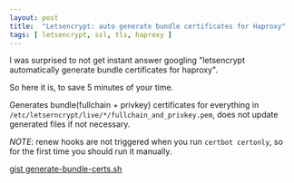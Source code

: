 ```yaml
---
layout: post
title:  "Letsencrypt: auto generate bundle certificates for Haproxy"
tags: [ letsencrypt, ssl, tls, haproxy ]
---
```


I was surprised to not get instant answer googling "letsencrypt automatically generate bundle certificates for haproxy".

So here it is, to save 5 minutes of your time.

Generates bundle(fullchain + privkey) certificates for everything in `/etc/letserncrypt/live/*/fullchain_and_privkey.pem`, does not update generated files if not necessary.

*NOTE*: renew hooks are not triggered when you run `certbot certonly`, so for the first time you should run it manually.

<script src="https://gist.github.com/selivan/a65b2c8dfe1a2563b50d822727fa7d0f.js"></script>

<noscript><a href="https://gist.github.com/selivan/a65b2c8dfe1a2563b50d822727fa7d0f">gist generate-bundle-certs.sh </a></noscript>
